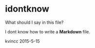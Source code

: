 # idontknow

What should I say in this file?

I dont know how to write a **Markdown** file.


kvincc
2015-5-15
